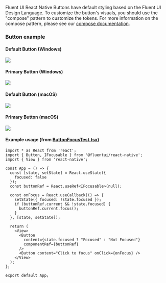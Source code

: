 Fluent UI React Native Buttons have default styling based on the Fluent UI Design Language. To customize the button's visuals, you should use the "compose" pattern to customize the tokens. For more information on the compose pattern, please see our [compose documentation](https://github.com/microsoft/fluentui-react-native/blob/master/packages/framework/foundation-compose/README.md).

### Button example

#### Default Button (Windows)

<img src="https://static2.sharepointonline.com/files/fabric-cdn-prod_20200511.001/fabric-website/images/controls/cross/Button/Default_button_windows.PNG"/>

#### Primary Button (Windows)

<img src="https://static2.sharepointonline.com/files/fabric-cdn-prod_20200511.001/fabric-website/images/controls/cross/Button/Primary_button_windows.PNG"/>

#### Default Button (macOS)

<img src="https://static2.sharepointonline.com/files/fabric-cdn-prod_20200511.001/fabric-website/images/controls/cross/Button/Default_button_macos.png"/>

#### Primary Button (macOS)

<img src="https://static2.sharepointonline.com/files/fabric-cdn-prod_20200511.001/fabric-website/images/controls/cross/Button/Primary_button_macos.png"/>

#### Example usage (from [ButtonFocusTest.tsx](https://github.com/microsoft/fluentui-react-native/blob/master/apps/fluent-tester/src/FluentTester/TestComponents/Button/ButtonFocusTest.tsx))

```
import * as React from 'react';
import { Button, IFocusable } from '@fluentui/react-native';
import { View } from 'react-native';

const App = () => {
  const [state, setState] = React.useState({
    focused: false
  });
  const buttonRef = React.useRef<IFocusable>(null);

  const onFocus = React.useCallback(() => {
    setState({ focused: !state.focused });
    if (buttonRef.current && !state.focused) {
      buttonRef.current.focus();
    }
  }, [state, setState]);

  return (
    <View>
      <Button
        content={state.focused ? "Focused" : "Not Focused"}
        componentRef={buttonRef}
      />
      <Button content="Click to focus" onClick={onFocus} />
    </View>
  );
};

export default App;

```
